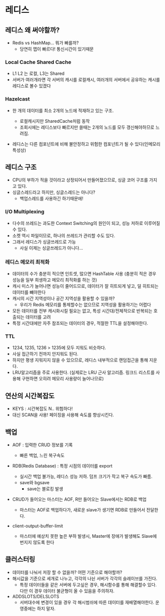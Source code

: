 # 레디스
## 레디스 왜 써야할까?
* Redis vs HashMap... 뭐가 빠를까?
  * 당연히 맵이 빠르다! 통신시간이 있기때문
### Local Cache Shared Cache
* L1 L2 는 로컬, L3는 Shared
* 서버가 여러개라면 각 서버의 캐시를 로컬캐시, 여러개의 서버에서 공유하는 캐시를 레디스로 볼수 있겠다

### Hazelcast 
* 한 개의 데이터를 최소 2개의 노드에 적재하고 있는 구조.
  * 로컬캐시지만 SharedCache처럼 동작
  * 조회시에는 레디스보다 빠르지만 쓸때는 2개의 노드를 모두 갱신해야하므로 느려짐.

* 레디스는 다른 컴포넌트에 비해 불안정하고 위험한 컴포넌트가 될 수 있다(인메모리 특성상)

## 레디스 구조
* CPU의 부하가 적을 것이라고 상정되어서 만들어졌으므로, 싱글 코어 구조를 가지고 있다.
* 싱글스레드라고 하지만, 싱글스레드는 아니다?
  * 백업스레드를 사용하긴 하기때문에!

### I/O Multiplexing
* 다수의 쓰레드는 과도한 Context Switching의 원인이 되고, 성능 저하로 이루어질 수 있다.
* 소켓 역시 파일이므로, 하나의 쓰레드가 관리할 수도 있다.
* 그래서 레디스가 싱글쓰레드로 가능
  * 사실 이제는 싱글쓰레드가 아니다...

### 레디스 메모리 최적화
* 데이터의 수가 충분히 적으면 인트셋, 많으면 HashTable 사용 (충분히 적은 경우 성능을 일부 희생하고 메모리 최적화를 하는 것)
* 캐시 미스가 늘어나면 성능이 줄어드므로, 데이터가 잘 히트되게 넣고, 덜 히트되는 데이터를 뺴야한다
* 캐시의 시간 지역성이나 공간 지역성을 활용할 수 있을까?
  * 우리가 Redis 메모리를 통제할수는 없으므로 지역성을 활용하기는 어렵다
* 모든 데이터를 전부 캐시화시킬 필요는 없고, 특성 시간대/전체적으로 반복되는 호출되는 데이터를 고려
* 특정 시간대에만 자주 참조되는 데이터의 경우, 적절한 TTL을 설정해야한다.

### TTL
* 1234, 1235, 1236 > 1235에 모두 지워도 비슷하다.
* 사실 접근하기 전까지 안지워도 된다.
* 하지만 평생 지워지지 않을 수 있으므로, 레디스 내부적으로 랜덤접근을 통해 지운다.
* LRU알고리즘을 주로 사용한다. (실제로는 LRU 근사 알고리즘. 링크드 리스트를 사용해 구현하면 오히려 메모리 사용량이 늘어나므로)

## 연산의 시간복잡도
* KEYS : 시간복잡도 N.. 위험하다!
* 대신 SCAN을 사용! 페이징을 사용해 속도를 향상시킨다.

## 백업
* AOF : 입력한 CRUD 정보를 기록
  * 빠른 백업, 느린 복구속도
* RDB(Redis Database) : 특정 시점의 데이터를 export
  * 실시간 백업 불가능, 레디스 성능 저하. 덤프 크기가 작고 복구 속도가 빠름.
  * save와 bgsave
    * save는 블로킹 발생

* CRUD가 들어오는 마스터는 AOF, R만 들어오는 Slave에서는 RDB로 백업
  * 마스터는 AOF로 백업하다가, 새로운 slave가 생기면 RDB로 만들어서 전달한다.
* client-output-buffer-limit
  * 마스터에 예상치 못한 높은 부하 발생시, Master에 장애가 발생해도 Slave에 번지지 않도록 한다

## 클러스터링
* 데이터를 나눠서 저장 할 수 없을까? 어떤 기준으로 해야할까?
* 해시값을 기준으로 세개로 나누고, 각각의 나뉜 서버가 각각의 슬레이브를 가진다.
  * 특정 데이터들을 같은 서버에 두고싶은 경우, 해시함수를 통해 해결할수 있다. 다만 이 경우 데이터 불균형이 올 수 있음을 주의하자.
* ADDSLOTS/DELSLOTS
  * 서버대수에 변경이 있을 경우 각 해시범쉬에 따른 데이터를 재배열해야한다. 운영중에는 하지 말자.
